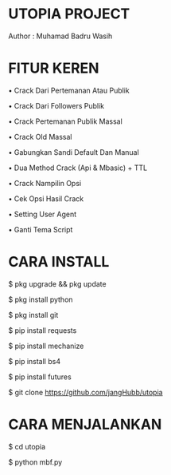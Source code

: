 # UTOPIA PROJECT

Author : Muhamad Badru Wasih



# FITUR KEREN

• Crack Dari Pertemanan Atau Publik

• Crack Dari Followers Publik

• Crack Pertemanan Publik Massal

• Crack Old Massal

• Gabungkan Sandi Default Dan Manual

• Dua Method Crack (Api & Mbasic) + TTL

• Crack Nampilin Opsi

• Cek Opsi Hasil Crack

• Setting User Agent

• Ganti Tema Script

# CARA INSTALL

$ pkg upgrade && pkg update

$ pkg install python

$ pkg install git

$ pip install requests

$ pip install mechanize

$ pip install bs4

$ pip install futures

$ git clone https://github.com/jangHubb/utopia

# CARA MENJALANKAN

$ cd utopia

$ python mbf.py
